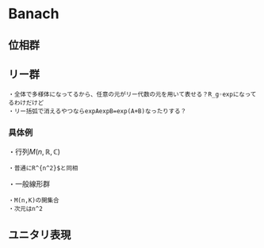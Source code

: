 # Banach 

## 位相群
## リー群

    ・全体で多様体になってるから、任意の元がリー代数の元を用いて表せる？R_g◦expになってるわけだけど
    ・リー括弧で消えるやつならexpAexpB=exp(A+B)なったりする？

### 具体例

・行列$M(n,\mathbb{R,C})$

    ・普通にR^{n^2}$と同相

・一般線形群

    ・M(n,K)の開集合
    ・次元はn^2

## ユニタリ表現


